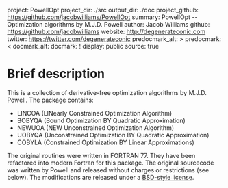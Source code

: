 project: PowellOpt
project_dir: ./src
output_dir: ./doc
project_github: https://github.com/jacobwilliams/PowellOpt
summary: PowellOpt -- Optimization algorithms by M.J.D. Powell
author: Jacob Williams
github: https://github.com/jacobwilliams
website: http://degenerateconic.com
twitter: https://twitter.com/degenerateconic
predocmark_alt: >
predocmark: <
docmark_alt:
docmark: !
display: public
source: true

# Brief description

This is a collection of derivative-free optimization algorithms by M.J.D. Powell.
The package contains:

* LINCOA (LINearly Constrained Optimization Algorithm)
* BOBYQA (Bound Optimization BY Quadratic Approximation)
* NEWUOA (NEW Unconstrained Optimization Algorithm)
* UOBYQA (Unconstrained Optimization BY Quadratic Approximation)
* COBYLA (Constrained Optimization BY Linear Approximations)

The original routines were written in FORTRAN 77. They have been refactored into
modern Fortran for this package. The original sourcecode was written by Powell and
released without charges or restrictions (see below). The modifications are released 
under a [BSD-style license](https://github.com/jacobwilliams/PowellOpt/blob/master/LICENSE).
